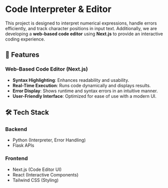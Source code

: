 # Code Interpreter & Editor

This project is designed to interpret numerical expressions, handle errors efficiently, and track character positions in input text. Additionally, we are developing a **web-based code editor** using **Next.js** to provide an interactive coding experience.

## 🚀 Features


### **Web-Based Code Editor (Next.js)**
- **Syntax Highlighting**: Enhances readability and usability.
- **Real-Time Execution**: Runs code dynamically and displays results.
- **Error Display**: Shows runtime and syntax errors in an intuitive manner.
- **User-Friendly Interface**: Optimized for ease of use with a modern UI.

## 🛠️ Tech Stack

### **Backend**
- Python (Interpreter, Error Handling)
- Flask APIs

### **Frontend**
- Next.js (Code Editor UI)
- React (Interactive Components)
- Tailwind CSS (Styling)


